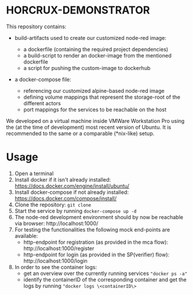 # HORCRUX-DEMONSTRATOR
This repository contains:
- build-artifacts used to create our customized node-red image:
	- a dockerfile (containing the required project dependencies)
	- a build-script to render an docker-image from the mentioned dockerfile
	- a script for pushing the custom-image to dockerhub

- a docker-compose file:
	- referencing our customized alpine-based node-red image
	- defining volume mappings that represent the storage-root of the different actors
	- port mappings for the services to be reachable on the host
	
We developed on a virtual machine inside VMWare Workstation Pro using the (at the time of development) most recent version of Ubuntu. It is recommended to the same or a comparable (*nix-like) setup.


# Usage
1. Open a terminal
2. Install docker if it isn't already installed: https://docs.docker.com/engine/install/ubuntu/
3. Install docker-compose if not already installed: https://docs.docker.com/compose/install/
4. Clone the repository:
``git clone``
5. Start the service by running
``docker-compose up -d``
6. The node-red development environment should by now be reachable via browser:
	http://localhost:1000/
7. For testing the functionalities the following mock end-points are available:
	- http-endpoint for registration (as provided in the mca flow): http://localhost:1000/register
	- http-endpoint for login (as provided in the SP(verifier) flow): http://localhost:1000/login
8. In order to see the container logs:
	- get an overview over the currently running services
	 ``"docker ps -a"``
	- identify the containerID of the corresponding container and get the logs by running
	 ``"docker logs \<containerID\>``
